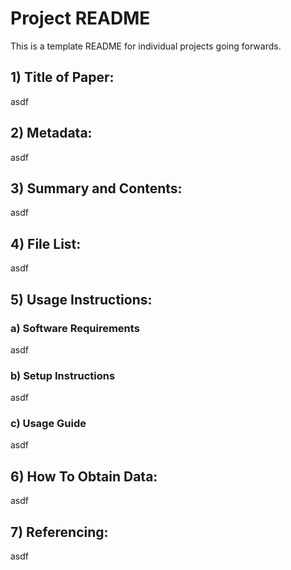 # Project README

This is a template README for individual projects going forwards.

## 1) Title of Paper: 
asdf

## 2) Metadata: 
asdf

## 3) Summary and Contents: 
asdf

## 4) File List: 
asdf

## 5) Usage Instructions: 
### a) Software Requirements
asdf

### b) Setup Instructions
asdf

### c) Usage Guide
asdf

## 6) How To Obtain Data: 
asdf

## 7) Referencing: 
asdf
